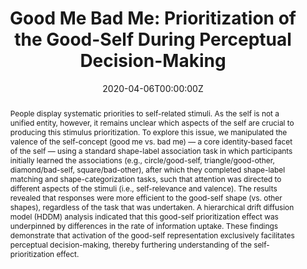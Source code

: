 ---
abstract: People display systematic priorities to self-related stimuli. As the self is not a unified entity, however, it remains unclear which aspects of the self are crucial to producing this stimulus prioritization. To explore this issue, we manipulated the valence of the self-concept (good me vs. bad me) — a core identity-based facet of the self — using a standard shape-label association task in which participants initially learned the associations (e.g., circle/good-self, triangle/good-other, diamond/bad-self, square/bad-other), after which they completed shape-label matching and shape-categorization tasks, such that attention was directed to different aspects of the stimuli (i.e., self-relevance and valence). The results revealed that responses were more efficient to the good-self shape (vs. other shapes), regardless of the task that was undertaken. A hierarchical drift diffusion model (HDDM) analysis indicated that this good-self prioritization effect was underpinned by differences in the rate of information uptake. These findings demonstrate that activation of the good-self representation exclusively facilitates perceptual decision-making, thereby furthering understanding of the self-prioritization effect.
authors:
- Hu, C-P.
- Lan, Y.
- Macrae, C. N.
- Sui, J
date: "2020-04-06T00:00:00Z"
doi: "10.1525/collabra.301"
featured: true
image:
  caption: 'Figure 3A'
  focal_point: ""
  preview_only: false
projects:
- Perceptual Positive Self Bias
publication: ""
publication_short: ""
publication_types:
- "2"
publishDate: "2020-04-06T00:00:00Z"

title: "Good Me Bad Me: Prioritization of the Good-Self During Perceptual Decision-Making"
url_code: https://github.com/hcp4715/moralSelf_ddm
url_dataset: https://github.com/hcp4715/moralSelf_ddm
url_pdf: https://www.collabra.org/article/10.1525/collabra.301/
---